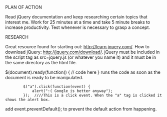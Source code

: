 PLAN OF ACTION

Read jQuery documentation and keep researching certain topics that interest me.
Work for 25 minutes at a time and take 5 minute breaks to increase productivity.
Test whenever is necessary to grasp a concept.

RESEARCH

Great resource found for starting out: http://learn.jquery.com/.
How to download jQuery: http://jquery.com/download/.
jQuery must be included in the script tag as src=jquery.js (or whatever you name it) and it must be in the same directory as the html file.

$(document).ready(function() { // code here } runs the code as soon as the document is ready to be manipulated.

			$("a").click(function(event) {
        		alert(":( Google is better anyway");
   			});  ////This is a click event. When the "a" tag is clicked it shows the alert box.

add event.preventDefault(); to prevent the default action from happening.

